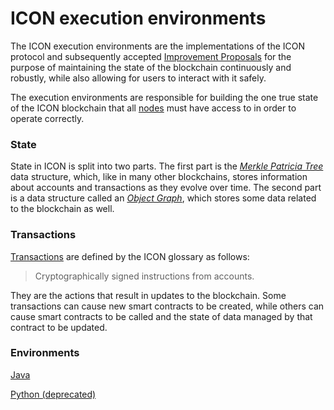 # ICON execution environments

The ICON execution environments are the implementations of the ICON protocol and subsequently accepted [Improvement Proposals](https://github.com/icon-project/IIPs) for the purpose of maintaining the state of the blockchain continuously and robustly, while also allowing for users to interact with it safely.

The execution environments are responsible for building the one true state of the ICON blockchain that all [nodes](../../concepts/network/clients.md) must have access to in order to operate correctly.

### State

State in ICON is split into two parts. The first part is the [_Merkle Patricia Tree_](https://eth.wiki/en/fundamentals/patricia-tree) data structure, which, like in many other blockchains, stores information about accounts and transactions as they evolve over time. The second part is a data structure called an [_Object Graph_](https://en.wikipedia.org/wiki/Object\_graph), which stores some data related to the blockchain as well.

### Transactions

[Transactions](../../concepts/computational-utilities/transactions.md) are defined by the ICON glossary as follows:

> Cryptographically signed instructions from accounts.

They are the actions that result in updates to the blockchain. Some transactions can cause new smart contracts to be created, while others can cause smart contracts to be called and the state of data managed by that contract to be updated.

### Environments

[Java](../client-apis/java-sdk.md)

[Python (deprecated)](../client-apis/python-sdk/)
